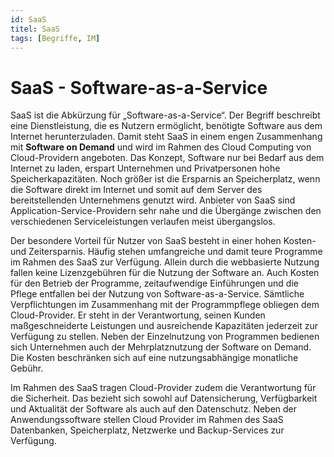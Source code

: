 ```yaml
---
id: SaaS
titel: SaaS
tags: [Begriffe, IM]
---
```


# SaaS - Software-as-a-Service

SaaS ist die Abkürzung für „Software-as-a-Service“. Der Begriff  beschreibt eine Dienstleistung, die es Nutzern ermöglicht, benötigte Software aus dem Internet herunterzuladen. Damit steht SaaS in einem  engen Zusammenhang mit **Software on Demand** und wird im Rahmen des Cloud Computing von Cloud-Providern angeboten. Das Konzept, Software nur bei  Bedarf aus dem Internet zu laden, erspart Unternehmen und Privatpersonen hohe Speicherkapazitäten. Noch größer ist die Ersparnis an  Speicherplatz, wenn die Software direkt im Internet und somit auf dem  Server des bereitstellenden Unternehmens genutzt wird. Anbieter von SaaS sind Application-Service-Providern sehr nahe und die Übergänge zwischen den verschiedenen Serviceleistungen verlaufen meist übergangslos.

Der besondere Vorteil für Nutzer von SaaS besteht in einer hohen Kosten- und Zeitersparnis. Häufig stehen umfangreiche und damit teure Programme  im Rahmen des SaaS zur Verfügung. Allein durch die webbasierte Nutzung  fallen keine Lizenzgebühren für die Nutzung der Software an. Auch Kosten für den Betrieb der Programme, zeitaufwendige Einführungen und die  Pflege entfallen bei der Nutzung von Software-as-a-Service. Sämtliche  Verpflichtungen im Zusammenhang mit der Programmpflege obliegen dem  Cloud-Provider. Er steht in der Verantwortung, seinen Kunden  maßgeschneiderte Leistungen und ausreichende Kapazitäten jederzeit zur  Verfügung zu stellen. Neben der Einzelnutzung von Programmen bedienen  sich Unternehmen auch der Mehrplatznutzung der Software on Demand. Die  Kosten beschränken sich auf eine nutzungsabhängige monatliche Gebühr.

Im Rahmen des SaaS tragen Cloud-Provider zudem die Verantwortung für die Sicherheit. Das bezieht sich sowohl auf Datensicherung, Verfügbarkeit und Aktualität der Software als auch auf den Datenschutz. Neben der Anwendungssoftware stellen Cloud Provider im Rahmen des SaaS  Datenbanken, Speicherplatz, Netzwerke und Backup-Services zur Verfügung.